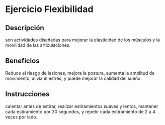# Ejercicio Flexibilidad

## Descripción
son actividades diseñadas para mejorar la elasticidad de los músculos y la movilidad de las articulaciones. 

## Beneficios
Reduce el riesgo de lesiones, mejora la postura, aumenta la amplitud de movimiento, alivia el estrés, y puede mejorar la calidad del sueño.


## Instrucciones
calentar antes de estirar, realizar estiramientos suaves y lentos, mantener cada estiramiento por 30 segundos, y repetir cada estiramiento de 2 a 4 veces por lado. 
